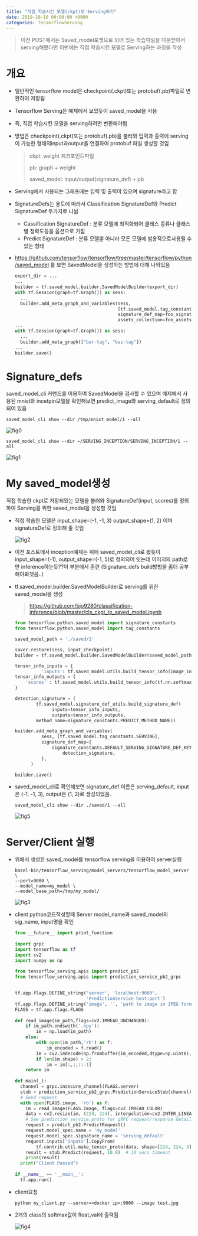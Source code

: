 ```yaml
---
title: "직접 학습시킨 모델(ckpt)로 Serving하기"
date: 2019-10-10 00:00:00 +0900
categories: TensorflowServing
---
```


> 이전 POST에서는 Saved_model포맷으로 되어 있는 학습파일을 다운받아서 serving해봤다면 이번에는 직접 학습시킨 모델로 Serving하는 과정을 작성

# 개요

* 일반적인 tensorflow model은 checkpoint(.ckpt)또는 protobuf(.pb)파일로 변환하여 저장됨

* Tensorflow Serving은 예제에서 보았듯이 saved_model을 사용

* 즉, 직접 학습시킨 모델을 serving하려면 변환해야됨

* 방법은 checkpoint(.ckpt)또는 protobuf(.pb)을 불러와 입력과 출력에 serving이 가능한 형태의input과output을 연결하여 protobuf 파일 생성할 것임

  > ckpt: weight 체크포인트파일
  >
  > pb: graph + weight
  >
  > saved_model: input/output(signature_def) + pb

* Serving에서 사용되는 그래프에는 입력 및 출력이 있으며 signature라고 함

* SignatureDefs는 용도에 따라서 Classification SignatureDef와 Predict SignatureDef 두가지로 나뉨

  * Cassification SignatureDef : 분류 모델에 최적화되어 클래스 종류나 클래스별 정확도등을 옵션으로 가짐
  * Predict SignatureDef : 분류 모델뿐 아니라 모든 모델에 범용적으로사용될 수 있는 형태

* <https://github.com/tensorflow/tensorflow/tree/master/tensorflow/python/saved_model> 를 보면 SavedModel을 생성하는 방법에 대해 나와있음

  ```python
  export_dir = ...
  ...
  builder = tf.saved_model.builder.SavedModelBuilder(export_dir)
  with tf.Session(graph=tf.Graph()) as sess:
    ...
    builder.add_meta_graph_and_variables(sess,
                                         [tf.saved_model.tag_constants.TRAINING],
                                         signature_def_map=foo_signatures,
                                         assets_collection=foo_assets)
  ...
  with tf.Session(graph=tf.Graph()) as sess:
    ...
    builder.add_meta_graph(["bar-tag", "baz-tag"])
  ...
  builder.save()
  ```

# Signature_defs

saved_model_cli 커맨드를 이용하여 SavedModel을 검사할 수 있으며 예제에서 사용된 mnist와 incetpin모델을 확인해보면 predict_image와 serving_default로 정의되어 있음

```
saved_model_cli show --dir /tmp/mnist_model/1 --all
```

![fig0](https://bjo9280.github.io/assets/images/2019-10-10/fig0.png)

```
saved_model_cli show --dir ~/SERVING_INCEPTION/SERVING_INCEPTION/1 --all
```

![fig1](https://bjo9280.github.io/assets/images/2019-10-10/fig1.png)

# My saved_model생성

직접 학습한 ckpt로 저장되있는 모델을 불러와 SignatureDef(input, scores)를 정의하여 Serving를 위한 saved_model을 생성할 것임

* 직접 학습한 모델은 input_shape=(-1, -1, 3) output_shape=(1, 2) 이며 signatureDef로 정의해 줄 것임

  ![fig2](https://bjo9280.github.io/assets/images/2019-10-10/fig2.png)

* 이전 포스트에서 inception예제는 위에 saved_model_cli로 봤듯이 input_shape=(-1), output_shape=(-1, 5)로 정의되어 잇는데  이미지의 path로만 inference하는듯??이 부분에서 혼란 (Signature_defs build방법을 좀더 공부해야봐겟음..)

* tf.saved_model.builder.SavedModelBuilder로 serving를 위한 saved_model을 생성

  >  <https://github.com/bjo9280/classification-inference/blob/master/cls_ckpt_to_saved_model.ipynb> 

  ```python
  from tensorflow.python.saved_model import signature_constants
  from tensorflow.python.saved_model import tag_constants
  
  saved_model_path = './saved/1'
  
  saver.restore(sess, input_checkpoint)
  builder = tf.saved_model.builder.SavedModelBuilder(saved_model_path)
  
  tensor_info_inputs = {
            'inputs': tf.saved_model.utils.build_tensor_info(image_input)}
  tensor_info_outputs = {
      'scores' : tf.saved_model.utils.build_tensor_info(tf.nn.softmax(logits))
  }
  
  detection_signature = (
          tf.saved_model.signature_def_utils.build_signature_def(
                inputs=tensor_info_inputs,
                outputs=tensor_info_outputs,
          method_name=signature_constants.PREDICT_METHOD_NAME))
  
  builder.add_meta_graph_and_variables(
            sess, [tf.saved_model.tag_constants.SERVING],
            signature_def_map={
                signature_constants.DEFAULT_SERVING_SIGNATURE_DEF_KEY:
                    detection_signature,
            },
        )
  
  builder.save()
  ```

* saved_model_cli로 확인해보면 signature_def 이름은 serving_default, input은 (-1, -1, 3), output은 (1, 2)로 생성되었음.

  ```
  saved_model_cli show --dir ./saved/1 --all
  ```

  ![fig5](https://bjo9280.github.io/assets/images/2019-10-10/fig5.png)

  

  

# Server/Client 실행

* 위에서 생성한 saved_model를 tensorflow serving을 이용하여 server실행

  ```
  bazel-bin/tensorflow_serving/model_servers/tensorflow_model_server \
  --port=9000 \
  --model_name=my_model \ 
  --model_base_path=/tmp/my_model/ 
  ```

  ![fig3](https://bjo9280.github.io/assets/images/2019-10-10/fig3.png)

* client python코드작성할때 Server model_name과 saved_model의 sig_name, input명을 확인

  ```python
  from __future__ import print_function
    
  import grpc
  import tensorflow as tf
  import cv2
  import numpy as np
  
  from tensorflow_serving.apis import predict_pb2
  from tensorflow_serving.apis import prediction_service_pb2_grpc
   
    
  tf.app.flags.DEFINE_string('server', 'localhost:9000',
                             'PredictionService host:port')
  tf.app.flags.DEFINE_string('image', '', 'path to image in JPEG format')
  FLAGS = tf.app.flags.FLAGS
    
  def read_image(im_path,flags=cv2.IMREAD_UNCHANGED):
      if im_path.endswith('.npy'):
          im = np.load(im_path)
      else:
          with open(im_path,'rb') as f:
              im_encoded = f.read()
          im = cv2.imdecode(np.frombuffer(im_encoded,dtype=np.uint8),flags=flags)
          if len(im.shape) > 2:
              im = im[:,:,::-1]
      return im
      
  def main(_):
    channel = grpc.insecure_channel(FLAGS.server)
    stub = prediction_service_pb2_grpc.PredictionServiceStub(channel)
    # Send request
    with open(FLAGS.image, 'rb') as f:
      im = read_image(FLAGS.image, flags=cv2.IMREAD_COLOR)
      data = cv2.resize(im, (224, 224), interpolation=cv2.INTER_LINEAR)
      # See prediction_service.proto for gRPC request/response details.
      request = predict_pb2.PredictRequest()
      request.model_spec.name = 'my_model'
      request.model_spec.signature_name = 'serving_default'
      request.inputs['inputs'].CopyFrom(
          tf.contrib.util.make_tensor_proto(data, shape=[224, 224, 3]))
      result = stub.Predict(request, 10.0)  # 10 secs timeout
      print(result)
    print("Client Passed")
    
  if __name__ == '__main__':
    tf.app.run()
  ```

* client요청

  ```
  python my_client.py --server=<docker ip>:9000 --image test.jpg
  ```

* 2개의 class의 softmax값이 float_val에 출력됨

  ![fig4](https://bjo9280.github.io/assets/images/2019-10-10/fig4.png)





































